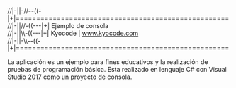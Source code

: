 //|-||-//--((-|+|====================================================  
//|-||//-((---|+| Ejemplo de consola  
//|-||\\\\-((---|+| Kyocode | www.kyocode.com  
//|-||-\\\\--((-|+|====================================================  

La aplicación es un ejemplo para fines educativos y la realización de pruebas de programación básica.
Esta realizado en lenguaje C# con Visual Studio 2017 como un proyecto de consola.
